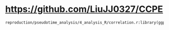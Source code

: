 # https://github.com/LiuJJ0327/CCPE

```console
reproduction/pseudotime_analysis/4_analysis_R/correlation.r:library(ggpubr)

```
